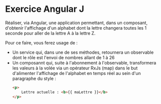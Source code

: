 # Exercice Angular J

Réaliser, via Angular, une application permettant, dans un composant, d'obtenir l'affichage d'un alphabet dont la lettre changera toutes les 1 seconde pour aller de la lettre A à la lettre Z. 

Pour ce faire, vous ferez usage de : 
- Un service qui, dans une de ses méthodes, retournera un observable dont le rôle est l'envoi de nombres allant de 1 à 26
- Un composannt qui, suite à l'abonnement à l'observable, transformera les valeurs à la volée via un opérateur RxJs (map) dans le but d'alimenter l'affichage de l'alphabet en temps réel au sein d'un paragraphe du style :
    ```HTML
    <p>
        Lettre actuelle : <b>{{ maLettre }}</b>
    </p>
    ```